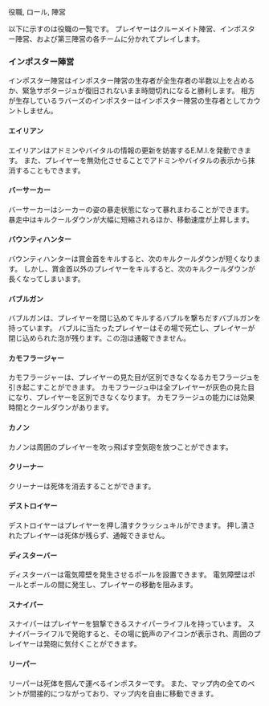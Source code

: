 役職, ロール, 陣営

以下に示すのは役職の一覧です。
プレイヤーはクルーメイト陣営、インポスター陣営、および第三陣営の各チームに分かれてプレイします。


### インポスター陣営
インポスター陣営はインポスター陣営の生存者が全生存者の半数以上を占めるか、緊急サボタージュが復旧されないまま時間切れになると勝利します。
相方が生存しているラバーズのインポスターはインポスター陣営の生存者としてカウントしません。

#### エイリアン
エイリアンはアドミンやバイタルの情報の更新を妨害するE.M.I.を発動できます。
また、プレイヤーを無効化させることでアドミンやバイタルの表示から抹消することもできます。

#### バーサーカー
バーサーカーはシーカーの姿の暴走状態になって暴れまわることができます。
暴走中はキルクールダウンが大幅に短縮されるほか、移動速度が上昇します。

#### バウンティハンター
バウンティハンターは賞金首をキルすると、次のキルクールダウンが短くなります。
しかし、賞金首以外のプレイヤーをキルすると、次のキルクールダウンが長くなってしまいます。

#### バブルガン
バブルガンは、プレイヤーを閉じ込めてキルするバブルを撃ちだすバブルガンを持っています。
バブルに当たったプレイヤーはその場で死亡し、プレイヤーが閉じ込められた泡が残ります。この泡は通報できません。

#### カモフラージャー
カモフラージャーは、プレイヤーの見た目が区別できなくなるカモフラージュを引き起こすことができます。
カモフラージュ中は全プレイヤーが灰色の見た目になり、プレイヤーを区別できなくなります。
カモフラージュの能力には効果時間とクールダウンがあります。

#### カノン
カノンは周囲のプレイヤーを吹っ飛ばす空気砲を放つことができます。

#### クリーナー
クリーナーは死体を消去することができます。

#### デストロイヤー
デストロイヤーはプレイヤーを押し潰すクラッシュキルができます。
押し潰されたプレイヤーは死体が残らず、通報できません。

#### ディスターバー
ディスターバーは電気障壁を発生させるポールを設置できます。
電気障壁はポールとポールの間に発生し、プレイヤーの移動を阻みます。

#### スナイパー
スナイパーはプレイヤーを狙撃できるスナイパーライフルを持っています。
スナイパーライフルで発砲すると、その場に銃声のアイコンが表示され、周囲のプレイヤーは発砲に気付くことができます。

#### リーパー
リーパーは死体を掴んで運べるインポスターです。
また、マップ内の全てのベントが間接的につながっており、マップ内を自由に移動できます。
